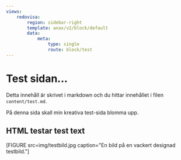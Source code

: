 ```yaml
---
views:
    redovisa:
        region: sidebar-right
        template: anax/v2/block/default
        data:
            meta:
                type: single
                route: block/test
---
```

Test sidan...
=========================

Detta innehåll är skrivet i markdown och du hittar innehållet i filen `content/test.md`.

På denna sida skall min kreativa test-sida blomma upp.

<h2>HTML testar test text</h2>

[FIGURE src=img/testbild.jpg caption="En bild på en vackert designad testbild."]
